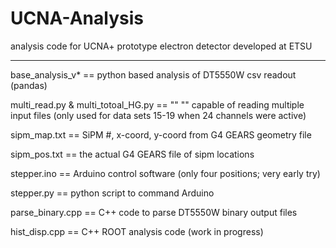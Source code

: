 # UCNA-Analysis
analysis code for UCNA+ prototype electron detector developed at ETSU 

---------------------------------------------------------------------------------------------------------------------------------

base_analysis_v* == python based analysis of DT5550W csv readout (pandas)

multi_read.py & multi_totoal_HG.py == "" "" capable of reading multiple input files (only used for data sets 15-19 when 24 channels were active)

sipm_map.txt == SiPM #, x-coord, y-coord from G4 GEARS geometry file

sipm_pos.txt == the actual G4 GEARS file of sipm locations

stepper.ino == Arduino control software (only four positions; very early try)

stepper.py == python script to command Arduino

parse_binary.cpp == C++ code to parse DT5550W binary output files

hist_disp.cpp == C++ ROOT analysis code (work in progress)
